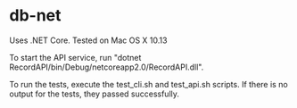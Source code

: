 # db-net

Uses .NET Core. Tested on Mac OS X 10.13

To start the API service, run "dotnet RecordAPI/bin/Debug/netcoreapp2.0/RecordAPI.dll".

To run the tests, execute the test_cli.sh and test_api.sh scripts. If there is no output for the tests, they passed successfully.